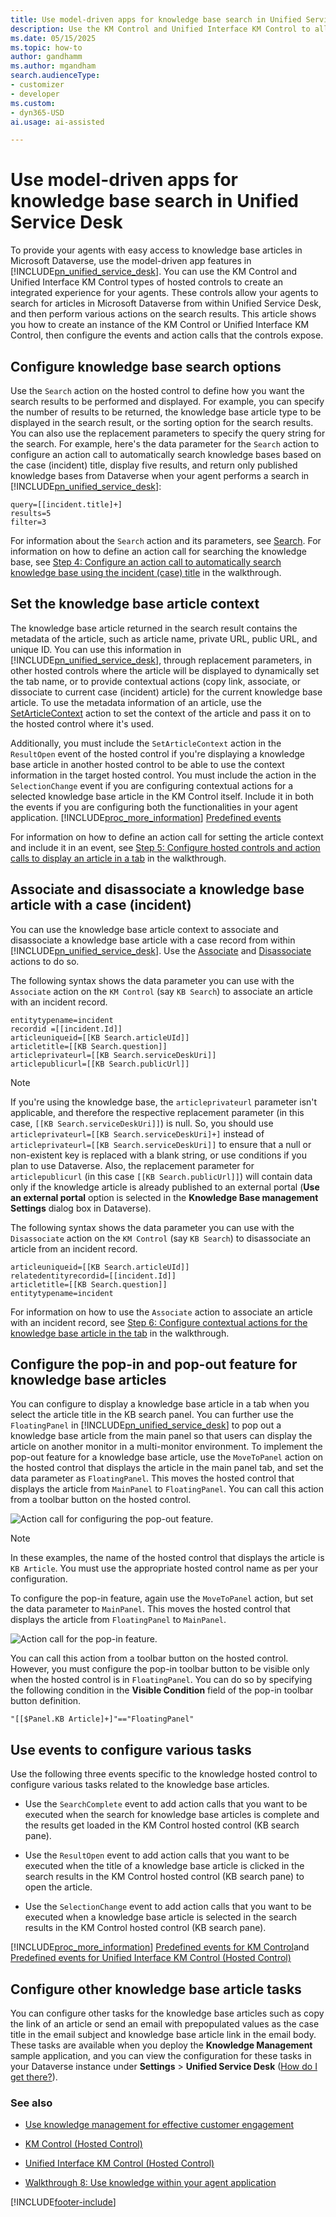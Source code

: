 ```yaml
---
title: Use model-driven apps for knowledge base search in Unified Service Desk
description: Use the KM Control and Unified Interface KM Control to allow agents to search the knowledge base in Microsoft Dataverse with model-driven apps in Unified Service Desk.
ms.date: 05/15/2025
ms.topic: how-to
author: gandhamm
ms.author: mgandham
search.audienceType:
- customizer
- developer
ms.custom:
- dyn365-USD
ai.usage: ai-assisted

---
```


# Use model-driven apps for knowledge base search in Unified Service Desk

To provide your agents with easy access to knowledge base articles in Microsoft Dataverse, use the model-driven app features in [!INCLUDE[pn_unified_service_desk](../includes/pn-unified-service-desk.md)]. You can use the KM Control and Unified Interface KM Control types of hosted controls to create an integrated experience for your agents. These controls allow your agents to search for articles in Microsoft Dataverse from within Unified Service Desk, and then perform various actions on the search results. This article shows you how to create an instance of the KM Control or Unified Interface KM Control, then configure the events and action calls that the controls expose.

<a name="Search"></a>

## Configure knowledge base search options

 Use the `Search` action on the hosted control to define how you want the search results to be performed and displayed. For example, you can specify the number of results to be returned, the knowledge base article type to be displayed in the search result, or the sorting option for the search results. You can also use the replacement parameters to specify the query string for the search. For example, here's the data parameter for the `Search` action to configure an action call to automatically search knowledge bases based on the case (incident) title, display five results, and return only published knowledge bases from Dataverse when your agent performs a search in [!INCLUDE[pn_unified_service_desk](../includes/pn-unified-service-desk.md)]:

```
query=[[incident.title]+]
results=5
filter=3

```

For information about the `Search` action and its parameters, see [Search](../unified-service-desk/km-control-hosted-control.md#Search). For information on how to define an action call for searching the knowledge base, see [Step 4: Configure an action call to automatically search knowledge base using the incident (case) title](../unified-service-desk/walkthrough-8-use-dynamics-365-knowledge-base-within-agent-application.md#Step4) in the walkthrough.

<a name="SetContext"></a>

## Set the knowledge base article context

 The knowledge base article returned in the search result contains the metadata of the article, such as article name, private URL, public URL, and unique ID. You can use this information in [!INCLUDE[pn_unified_service_desk](../includes/pn-unified-service-desk.md)], through replacement parameters, in other hosted controls where the article will be displayed to dynamically set the tab name, or to provide contextual actions (copy link, associate, or dissociate to current case (incident) article) for the current knowledge base article. To use the metadata information of an article, use the [SetArticleContext](../unified-service-desk/km-control-hosted-control.md#SetArticleContext) action to set the context of the article and pass it on to the hosted control where it's used.

 Additionally, you must include the `SetArticleContext` action in the `ResultOpen` event of the hosted control if you're displaying a knowledge base article in another hosted control to be able to use the context information in the target hosted control. You must include the action in the `SelectionChange` event if you are configuring contextual actions for a selected knowledge base article in the KM Control itself. Include it in both the events if you are configuring both the functionalities in your agent application. [!INCLUDE[proc_more_information](../includes/proc-more-information.md)] [Predefined events](../unified-service-desk/km-control-hosted-control.md#events)

 For information on how to define an action call for setting the article context and include it in an event, see [Step 5: Configure hosted controls and action calls to display an article in a tab](../unified-service-desk/walkthrough-8-use-dynamics-365-knowledge-base-within-agent-application.md#Step5) in the walkthrough.

<a name="AssociateDisassociate"></a>

## Associate and disassociate a knowledge base article with a case (incident)

 You can use the knowledge base article context to associate and disassociate a knowledge base article with a case record from within [!INCLUDE[pn_unified_service_desk](../includes/pn-unified-service-desk.md)]. Use the [Associate](../unified-service-desk/km-control-hosted-control.md#Associate) and [Disassociate](../unified-service-desk/km-control-hosted-control.md#Disassociate) actions to do so.

 The following syntax shows the data parameter you can use with the `Associate` action on the `KM Control` (say `KB Search`) to associate an article with an incident record.

```
entitytypename=incident
recordid =[[incident.Id]]
articleuniqueid=[[KB Search.articleUId]]
articletitle=[[KB Search.question]]
articleprivateurl=[[KB Search.serviceDeskUri]]
articlepublicurl=[[KB Search.publicUrl]]
```

> [!NOTE]
>If you're using the knowledge base, the `articleprivateurl` parameter isn't applicable, and therefore the respective replacement parameter (in this case, `[[KB Search.serviceDeskUri]]`) is null. So, you should use `articleprivateurl=[[KB Search.serviceDeskUri]+]` instead of `articleprivateurl=[[KB Search.serviceDeskUri]]` to ensure that a null or non-existent key is replaced with a blank string, or use conditions if you plan to use Dataverse. Also, the replacement parameter for `articlepublicurl` (in this case `[[KB Search.publicUrl]]`) will contain data only if the knowledge article is already published to an external portal (**Use an external portal** option is selected in the **Knowledge Base management Settings** dialog box in Dataverse).

 The following syntax shows the data parameter you can use with the `Disassociate` action on the `KM Control` (say `KB Search`) to disassociate an article from an incident record.

```
articleuniqueid=[[KB Search.articleUId]]
relatedentityrecordid=[[incident.Id]]
articletitle=[[KB Search.question]]
entitytypename=incident
```

 For information on how to use the `Associate` action to associate an article with an incident record, see [Step 6: Configure contextual actions for the knowledge base article in the tab](../unified-service-desk/walkthrough-8-use-dynamics-365-knowledge-base-within-agent-application.md#Step6) in the walkthrough.

<a name="PopInOut"></a>

## Configure the pop-in and pop-out feature for knowledge base articles

 You can configure to display a knowledge base article in a tab when you select the article title in the KB search panel. You can further use the `FloatingPanel` in [!INCLUDE[pn_unified_service_desk](../includes/pn-unified-service-desk.md)] to pop out a knowledge base article from the main panel so that users can display the article on another monitor in a multi-monitor environment. To implement the pop-out feature for a knowledge base article, use the `MoveToPanel` action on the hosted control that displays the article in the main panel tab, and set the data parameter as `FloatingPanel`. This moves the hosted control that displays the article from `MainPanel` to `FloatingPanel`. You can call this action from a toolbar button on the hosted control.

 ![Action call for configuring the pop&#45;out feature.](../unified-service-desk/media/usd-action-call-pop-out.png "Action call for configuring the pop-out feature")

> [!NOTE]
>In these examples, the name of the hosted control that displays the article is `KB Article`. You must use the appropriate hosted control name as per your configuration.

 To configure the pop-in feature, again use the `MoveToPanel` action, but set the data parameter to `MainPanel`. This moves the hosted control that displays the article from `FloatingPanel` to `MainPanel`.

 ![Action call for the pop&#45;in feature.](../unified-service-desk/media/usd-action-call-pop-in.png "Action call for the pop-in feature")

 You can call this action from a toolbar button on the hosted control. However, you must configure the pop-in toolbar button to be visible only when the hosted control is in `FloatingPanel`. You can do so by specifying the following condition in the **Visible Condition** field of the pop-in toolbar button definition.

```
"[[$Panel.KB Article]+]"=="FloatingPanel"
```

<a name="Events"></a>

## Use events to configure various tasks

 Use the following three events specific to the knowledge hosted control to configure various tasks related to the knowledge base articles.

- Use the `SearchComplete` event to add action calls that you want to be executed when the search for knowledge base articles is complete and the results get loaded in the KM Control hosted control (KB search pane).

- Use the `ResultOpen` event to add action calls that you want to be executed when the title of a knowledge base article is clicked in the search results in the KM Control hosted control (KB search pane) to open the article.

- Use the `SelectionChange` event to add action calls that you want to be executed when a knowledge base article is selected in the search results in the KM Control hosted control (KB search pane).

[!INCLUDE[proc_more_information](../includes/proc-more-information.md)] [Predefined events for KM Control](../unified-service-desk/km-control-hosted-control.md#events)and [Predefined events for Unified Interface KM Control (Hosted Control)](../unified-service-desk/unified-interface-km-control-hosted-control.md#events)

<a name="Other"></a>

## Configure other knowledge base article tasks

 You can configure other tasks for the knowledge base articles such as copy the link of an article or send an email with prepopulated values as the case title in the email subject and knowledge base article link in the email body. These tasks are available when you deploy the **Knowledge Management** sample application, and you can view the configuration for these tasks in your Dataverse instance under **Settings** > **Unified Service Desk** ([How do I get there?](../customerengagement/on-premises/basics/basics-guide.md)).

### See also

- [Use knowledge management for effective customer engagement](../unified-service-desk/use-dynamics-365-knowledge-effective-customer-engagement.md)

- [KM Control (Hosted Control)](../unified-service-desk/km-control-hosted-control.md)

- [Unified Interface KM Control (Hosted Control)](../unified-service-desk/unified-interface-km-control-hosted-control.md)

- [Walkthrough 8: Use knowledge within your agent application](../unified-service-desk/walkthrough-8-use-dynamics-365-knowledge-base-within-agent-application.md)

[!INCLUDE[footer-include](../includes/footer-banner.md)]
